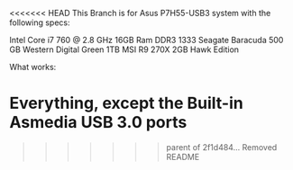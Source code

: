 <<<<<<< HEAD
This Branch is for Asus P7H55-USB3 system with the following specs:

Intel Core i7 760 @ 2.8 GHz 16GB Ram DDR3 1333 Seagate Baracuda 500 GB Western Digital Green 1TB MSI R9 270X 2GB Hawk Edition

What works:

Everything, except the Built-in Asmedia USB 3.0 ports
=======

>>>>>>> parent of 2f1d484... Removed README
